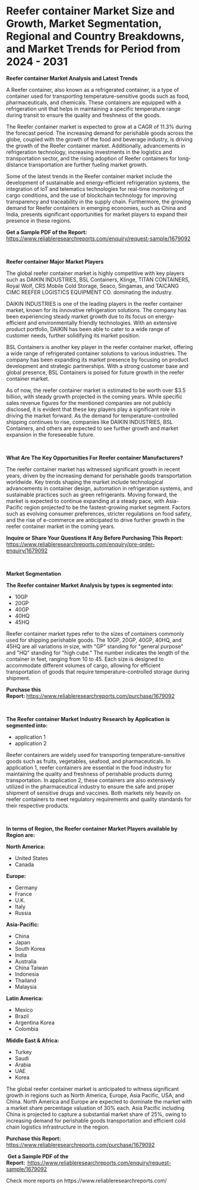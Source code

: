 <p><h1>Reefer container Market Size and Growth, Market Segmentation, Regional and Country Breakdowns, and Market Trends for Period from 2024 -  2031</h1></p><p><strong>Reefer container Market Analysis and Latest Trends</strong></p>
<p><p>A Reefer container, also known as a refrigerated container, is a type of container used for transporting temperature-sensitive goods such as food, pharmaceuticals, and chemicals. These containers are equipped with a refrigeration unit that helps in maintaining a specific temperature range during transit to ensure the quality and freshness of the goods.</p><p>The Reefer container market is expected to grow at a CAGR of 11.3% during the forecast period. The increasing demand for perishable goods across the globe, coupled with the growth of the food and beverage industry, is driving the growth of the Reefer container market. Additionally, advancements in refrigeration technology, increasing investments in the logistics and transportation sector, and the rising adoption of Reefer containers for long-distance transportation are further fueling market growth.</p><p>Some of the latest trends in the Reefer container market include the development of sustainable and energy-efficient refrigeration systems, the integration of IoT and telematics technologies for real-time monitoring of cargo conditions, and the use of blockchain technology for improving transparency and traceability in the supply chain. Furthermore, the growing demand for Reefer containers in emerging economies, such as China and India, presents significant opportunities for market players to expand their presence in these regions.</p></p>
<p><strong>Get a Sample PDF of the Report:&nbsp;</strong> <a href="https://www.reliableresearchreports.com/enquiry/request-sample/1679092">https://www.reliableresearchreports.com/enquiry/request-sample/1679092</a></p>
<p>&nbsp;</p>
<p><strong>Reefer container Major Market Players</strong></p>
<p><p>The global reefer container market is highly competitive with key players such as DAIKIN INDUSTRIES, BSL Containers, Klinge, TITAN CONTAINERS, Royal Wolf, CRS Mobile Cold Storage, Seaco, Singamas, and TAICANG CIMC REEFER LOGISTICS EQUIPMENT CO. dominating the industry.</p><p>DAIKIN INDUSTRIES is one of the leading players in the reefer container market, known for its innovative refrigeration solutions. The company has been experiencing steady market growth due to its focus on energy-efficient and environmentally friendly technologies. With an extensive product portfolio, DAIKIN has been able to cater to a wide range of customer needs, further solidifying its market position.</p><p>BSL Containers is another key player in the reefer container market, offering a wide range of refrigerated container solutions to various industries. The company has been expanding its market presence by focusing on product development and strategic partnerships. With a strong customer base and global presence, BSL Containers is poised for future growth in the reefer container market.</p><p>As of now, the reefer container market is estimated to be worth over $3.5 billion, with steady growth projected in the coming years. While specific sales revenue figures for the mentioned companies are not publicly disclosed, it is evident that these key players play a significant role in driving the market forward. As the demand for temperature-controlled shipping continues to rise, companies like DAIKIN INDUSTRIES, BSL Containers, and others are expected to see further growth and market expansion in the foreseeable future.</p></p>
<p>&nbsp;</p>
<p><strong>What Are The Key Opportunities For Reefer container Manufacturers?</strong></p>
<p><p>The reefer container market has witnessed significant growth in recent years, driven by the increasing demand for perishable goods transportation worldwide. Key trends shaping the market include technological advancements in container design, automation in refrigeration systems, and sustainable practices such as green refrigerants. Moving forward, the market is expected to continue expanding at a steady pace, with Asia-Pacific region projected to be the fastest-growing market segment. Factors such as evolving consumer preferences, stricter regulations on food safety, and the rise of e-commerce are anticipated to drive further growth in the reefer container market in the coming years.</p></p>
<p><strong>Inquire or Share Your Questions If Any Before Purchasing This Report:</strong> <a href="https://www.reliableresearchreports.com/enquiry/pre-order-enquiry/1679092">https://www.reliableresearchreports.com/enquiry/pre-order-enquiry/1679092</a></p>
<p>&nbsp;</p>
<p><strong>Market Segmentation</strong></p>
<p><strong>The Reefer container Market Analysis by types is segmented into:</strong></p>
<p><ul><li>10GP</li><li>20GP</li><li>40GP</li><li>40HQ</li><li>45HQ</li></ul></p>
<p><p>Reefer container market types refer to the sizes of containers commonly used for shipping perishable goods. The 10GP, 20GP, 40GP, 40HQ, and 45HQ are all variations in size, with "GP" standing for "general purpose" and "HQ" standing for "high cube." The number indicates the length of the container in feet, ranging from 10 to 45. Each size is designed to accommodate different volumes of cargo, allowing for efficient transportation of goods that require temperature-controlled storage during shipment.</p></p>
<p><strong>Purchase this Report:&nbsp;</strong><a href="https://www.reliableresearchreports.com/purchase/1679092">https://www.reliableresearchreports.com/purchase/1679092</a></p>
<p>&nbsp;</p>
<p><strong>The Reefer container Market Industry Research by Application is segmented into:</strong></p>
<p><ul><li>application 1</li><li>application 2</li></ul></p>
<p><p>Reefer containers are widely used for transporting temperature-sensitive goods such as fruits, vegetables, seafood, and pharmaceuticals. In application 1, reefer containers are essential in the food industry for maintaining the quality and freshness of perishable products during transportation. In application 2, these containers are also extensively utilized in the pharmaceutical industry to ensure the safe and proper shipment of sensitive drugs and vaccines. Both markets rely heavily on reefer containers to meet regulatory requirements and quality standards for their respective products.</p></p>
<p>&nbsp;</p>
<p><strong>In terms of Region, the Reefer container Market Players available by Region are:</strong></p>
<p>
    <p> <strong> North America: </strong>
        <ul>
            <li>United States</li>
            <li>Canada</li>
        </ul>
        </p> 
    <p> <strong> Europe: </strong>
        <ul>
            <li>Germany</li>
            <li>France</li>
            <li>U.K.</li>
            <li>Italy</li>
            <li>Russia</li>
        </ul>
        </p> 
    <p> <strong> Asia-Pacific: </strong>
        <ul>
            <li>China</li>
            <li>Japan</li>
            <li>South Korea</li>
            <li>India</li>
            <li>Australia</li>
            <li>China Taiwan</li>
            <li>Indonesia</li>
            <li>Thailand</li>
            <li>Malaysia</li>
        </ul>
        </p> 
    <p> <strong> Latin America: </strong>
        <ul>
            <li>Mexico</li>
            <li>Brazil</li>
            <li>Argentina Korea</li>
            <li>Colombia</li>
        </ul>
        </p> 
    <p> <strong> Middle East & Africa: </strong>
        <ul>
            <li>Turkey</li>
            <li>Saudi</li>
            <li>Arabia</li>
            <li>UAE</li>
            <li>Korea</li>
        </ul>
    </p>
    </p>
<p><p>The global reefer container market is anticipated to witness significant growth in regions such as North America, Europe, Asia Pacific, USA, and China. North America and Europe are expected to dominate the market with a market share percentage valuation of 30% each. Asia Pacific including China is projected to capture a substantial market share of 25%, owing to increasing demand for perishable goods transportation and efficient cold chain logistics infrastructure in the region.</p></p>
<p><strong>Purchase this Report: </strong><a href="https://www.reliableresearchreports.com/purchase/1679092">https://www.reliableresearchreports.com/purchase/1679092</a></p>
<p>&nbsp;<strong>Get a Sample PDF of the Report:&nbsp;&nbsp;</strong><a href="https://www.reliableresearchreports.com/enquiry/request-sample/1679092">https://www.reliableresearchreports.com/enquiry/request-sample/1679092</a></p>
<p><strong></strong></p>
<p>Check more reports on https://www.reliableresearchreports.com/</p>
